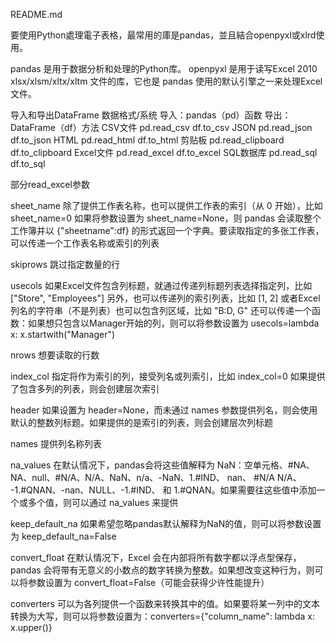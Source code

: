 README.md

要使用Python處理電子表格，最常用的庫是pandas，並且結合openpyxl或xlrd使用。

pandas 是用于数据分析和处理的Python库。
openpyxl 是用于读写Excel 2010 xlsx/xlsm/xltx/xltm 文件的库，它也是 pandas 使用的默认引擎之一来处理Excel文件。

导入和导出DataFrame
数据格式/系统       导入：pandas（pd）函数      导出：DataFrame（df）方法
CSV文件            pd.read_csv               df.to_csv
JSON              pd.read_json              df.to_json
HTML              pd.read_html              df.to_html
剪贴板             pd.read_clipboard         df.to_clipboard
Excel文件          pd.read_excel             df.to_excel
SQL数据库          pd.read_sql               df.to_sql


部分read_excel参数

sheet_name
除了提供工作表名称，也可以提供工作表的索引（从 0 开始），比如 sheet_name=0 如果将参数设置为 sheet_name=None，则 pandas 会读取整个工作簿并以 {"sheetname":df} 的形式返回一个字典。要读取指定的多张工作表，可以传递一个工作表名称或索引的列表

skiprows
跳过指定数量的行

usecols
如果Excel文件包含列标题，就通过传递列标题列表选择指定列，比如 ["Store",
"Employees"] 另外，也可以传递列的索引列表，比如 [1, 2] 或者Excel列名的字符串（不是列表）也可以包含列区域，比如 "B:D, G" 还可以传递一个函数：如果想只包含以Manager开始的列，则可以将参数设置为 usecols=lambda x: x.startwith("Manager")

nrows
想要读取的行数

index_col
指定将作为索引的列，接受列名或列索引，比如 index_col=0 如果提供了包含多列的列表，则会创建层次索引

header
如果设置为 header=None，而未通过 names 参数提供列名，则会使用默认的整数列标题。如果提供的是索引的列表，则会创建层次列标题

names
提供列名称列表

na_values
在默认情况下，pandas会将这些值解释为 NaN：空单元格、#NA、NA、null、#N/A、N/A、NaN、n/a、-NaN、1.#IND、 nan、 #N/A N/A、 -1.#QNAN、-nan、NULL、-1.#IND、<NA> 和 1.#QNAN。如果需要往这些值中添加一个或多个值，则可以通过 na_values 来提供

keep_default_na
如果希望忽略pandas默认解释为NaN的值，则可以将参数设置为 keep_default_na=False

convert_float
在默认情况下，Excel 会在内部将所有数字都以浮点型保存，pandas 会将带有无意义的小数点的数字转换为整数。如果想改变这种行为，则可以将参数设置为 convert_float=False（可能会获得少许性能提升）

converters
可以为各列提供一个函数来转换其中的值。如果要将某一列中的文本转换为大写，则可以将参数设置为：converters={"column_name": lambda x: x.upper()}